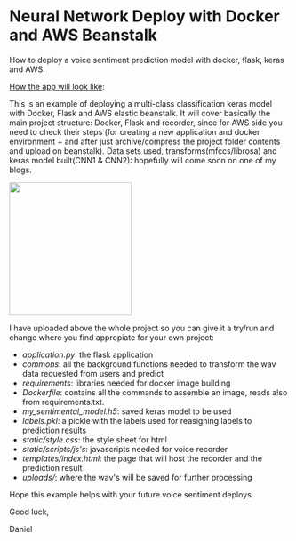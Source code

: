 # Neural Network Deploy with Docker and AWS Beanstalk
How to deploy a voice sentiment prediction model with docker, flask, keras and AWS.

[How the app will look like](/docs/1.jpg?raw=true): 

This is an example of deploying a multi-class classification keras model with Docker, Flask and AWS elastic beanstalk. It will cover basically the main project structure: Docker, Flask and recorder, since for AWS side you need to check their steps (for creating a new application and docker environment + and after just archive/compress the project folder contents and upload on beanstalk). Data sets used, transforms(mfccs/librosa) and keras model built(CNN1 & CNN2): hopefully will come soon on one of my blogs.

<p>
    <img src="docs/2.png" width="220" height="240" />
</p>

I have uploaded above the whole project so you can give it a try/run and change where you find appropiate for your own project:

- *application.py*: the flask application
- *commons*: all the background functions needed to transform the wav data requested from users and predict
- *requirements*: libraries needed for docker image building
- *Dockerfile*: contains all the commands to assemble an image, reads also from requirements.txt.
- *my_sentimental_model.h5*: saved keras model to be used
- *labels.pkl*: a pickle with the labels used for reasigning labels to prediction results
- *static/style.css*: the style sheet for html
- *static/scripts/js's*: javascripts needed for voice recorder
- *templates/index.html*: the page that will host the recorder and the prediction result
- *uploads/*: where the wav's will be saved for further processing

Hope this example helps with your future voice sentiment deploys.

Good luck,

Daniel
